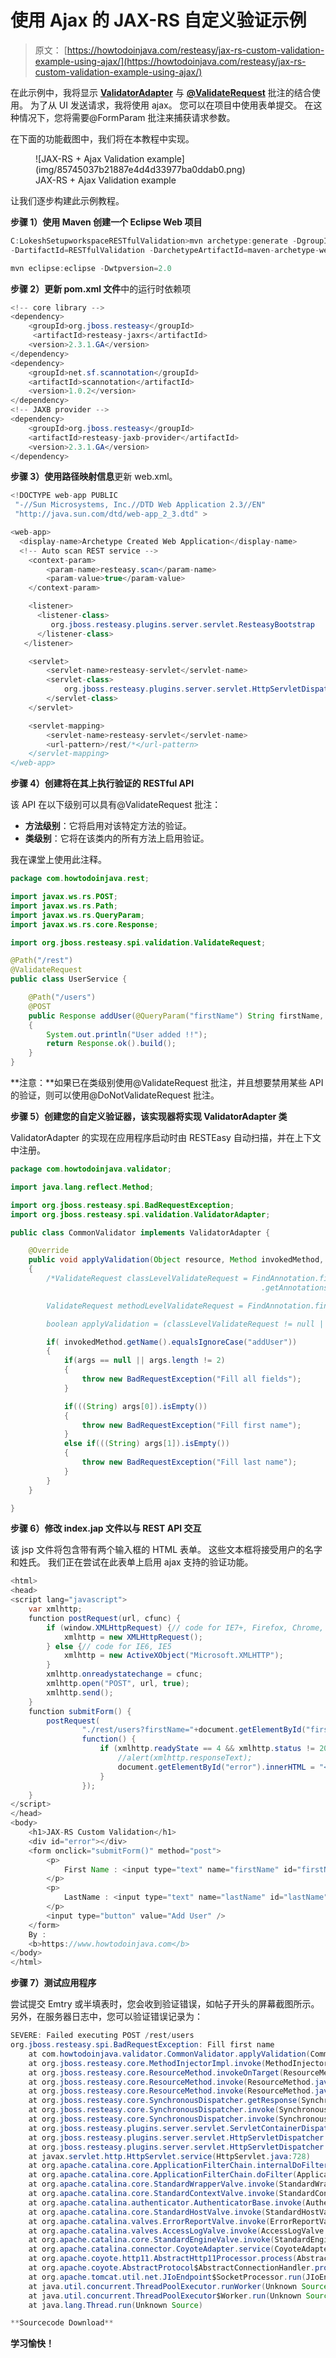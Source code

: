 # 使用 Ajax 的 JAX-RS 自定义验证示例

> 原文： [https://howtodoinjava.com/resteasy/jax-rs-custom-validation-example-using-ajax/](https://howtodoinjava.com/resteasy/jax-rs-custom-validation-example-using-ajax/)

在此示例中，我将显示 **[ValidatorAdapter](http://docs.jboss.org/resteasy/docs/2.3.1.GA/javadocs/org/jboss/resteasy/spi/validation/ValidatorAdapter.html "ValidatorAdapter")** 与 **[@ValidateRequest](http://docs.jboss.org/resteasy/docs/2.3.0.GA/javadocs/org/jboss/resteasy/spi/validation/ValidateRequest.html "ValidateRequest")** 批注的结合使用。 为了从 UI 发送请求，我将使用 ajax。 您可以在项目中使用表单提交。 在这种情况下，您将需要@FormParam 批注来捕获请求参数。

在下面的功能截图中，我们将在本教程中实现。

<figure aria-describedby="caption-attachment-2114" class="wp-caption alignnone" id="attachment_2114" style="width: 426px">![JAX-RS + Ajax  Validation example](img/85745037b21887e4d4d33977ba0ddab0.png)

<figcaption class="wp-caption-text" id="caption-attachment-2114">JAX-RS + Ajax Validation example</figcaption>

</figure>

让我们逐步构建此示例教程。

**步骤 1）使用 Maven 创建一个 Eclipse Web 项目**

```java
C:LokeshSetupworkspaceRESTfulValidation>mvn archetype:generate -DgroupId=com.howtodoinjava 
-DartifactId=RESTfulValidation -DarchetypeArtifactId=maven-archetype-webapp -DinteractiveMode=false

mvn eclipse:eclipse -Dwtpversion=2.0
```

**步骤 2）更新 pom.xml 文件**中的运行时依赖项

```java
<!-- core library -->
<dependency>
	<groupId>org.jboss.resteasy</groupId>
	 <artifactId>resteasy-jaxrs</artifactId>
	<version>2.3.1.GA</version>
</dependency>
<dependency>
	<groupId>net.sf.scannotation</groupId>
	<artifactId>scannotation</artifactId>
	<version>1.0.2</version>
</dependency>
<!-- JAXB provider -->
<dependency>
	<groupId>org.jboss.resteasy</groupId>
	<artifactId>resteasy-jaxb-provider</artifactId>
	<version>2.3.1.GA</version>
</dependency>

```

**步骤 3）使用路径映射信息**更新 web.xml。

```java
<!DOCTYPE web-app PUBLIC
 "-//Sun Microsystems, Inc.//DTD Web Application 2.3//EN"
 "http://java.sun.com/dtd/web-app_2_3.dtd" >

<web-app>
  <display-name>Archetype Created Web Application</display-name>
  <!-- Auto scan REST service -->
	<context-param>
		<param-name>resteasy.scan</param-name>
		<param-value>true</param-value>
	</context-param>

	<listener>
      <listener-class>
         org.jboss.resteasy.plugins.server.servlet.ResteasyBootstrap
      </listener-class>
   </listener>

	<servlet>
		<servlet-name>resteasy-servlet</servlet-name>
		<servlet-class>
			org.jboss.resteasy.plugins.server.servlet.HttpServletDispatcher
		</servlet-class>
	</servlet>

	<servlet-mapping>
		<servlet-name>resteasy-servlet</servlet-name>
		<url-pattern>/rest/*</url-pattern>
	</servlet-mapping>
</web-app>

```

**步骤 4）创建将在其上执行验证的 RESTful API**

该 API 在以下级别可以具有@ValidateRequest 批注：

*   **方法级别**：它将启用对该特定方法的验证。
*   **类级别**：它将在该类内的所有方法上启用验证。

我在课堂上使用此注释。

```java
package com.howtodoinjava.rest;

import javax.ws.rs.POST;
import javax.ws.rs.Path;
import javax.ws.rs.QueryParam;
import javax.ws.rs.core.Response;

import org.jboss.resteasy.spi.validation.ValidateRequest;

@Path("/rest")
@ValidateRequest
public class UserService {

	@Path("/users")
	@POST
	public Response addUser(@QueryParam("firstName") String firstName, @QueryParam("lastName") String lastName)
	{
		System.out.println("User added !!");
		return Response.ok().build();
	}
}

```

**注意：**如果已在类级别使用@ValidateRequest 批注，并且想要禁用某些 API 的验证，则可以使用@DoNotValidateRequest 批注。

**步骤 5）创建您的自定义验证器，该实现器将实现 ValidatorAdapter 类**

ValidatorAdapter 的实现在应用程序启动时由 RESTEasy 自动扫描，并在上下文中注册。

```java
package com.howtodoinjava.validator;

import java.lang.reflect.Method;

import org.jboss.resteasy.spi.BadRequestException;
import org.jboss.resteasy.spi.validation.ValidatorAdapter;

public class CommonValidator implements ValidatorAdapter {

	@Override
	public void applyValidation(Object resource, Method invokedMethod, Object[] args) 
	{
		/*ValidateRequest classLevelValidateRequest = FindAnnotation.findAnnotation(invokedMethod.getDeclaringClass()
														.getAnnotations(), ValidateRequest.class);

		ValidateRequest methodLevelValidateRequest = FindAnnotation.findAnnotation(invokedMethod.getAnnotations(), ValidateRequest.class);

		boolean applyValidation = (classLevelValidateRequest != null || methodLevelValidateRequest != null);*/

		if( invokedMethod.getName().equalsIgnoreCase("addUser"))
		{
			if(args == null || args.length != 2)
			{
				throw new BadRequestException("Fill all fields");
			}

			if(((String) args[0]).isEmpty())
			{
				throw new BadRequestException("Fill first name");
			} 
			else if(((String) args[1]).isEmpty())
			{
				throw new BadRequestException("Fill last name");
			}
		}
	}

}

```

**步骤 6）修改 index.jap 文件以与 REST API 交互**

该 jsp 文件将包含带有两个输入框的 HTML 表单。 这些文本框将接受用户的名字和姓氏。 我们正在尝试在此表单上启用 ajax 支持的验证功能。

```java
<html>
<head>
<script lang="javascript">
	var xmlhttp;
	function postRequest(url, cfunc) {
		if (window.XMLHttpRequest) {// code for IE7+, Firefox, Chrome, Opera, Safari
			xmlhttp = new XMLHttpRequest();
		} else {// code for IE6, IE5
			xmlhttp = new ActiveXObject("Microsoft.XMLHTTP");
		}
		xmlhttp.onreadystatechange = cfunc;
		xmlhttp.open("POST", url, true);
		xmlhttp.send();
	}
	function submitForm() {
		postRequest(
				"./rest/users?firstName="+document.getElementById("firstName").value+"&lastName="+document.getElementById("lastName").value,
				function() {
					if (xmlhttp.readyState == 4 && xmlhttp.status != 200) {
						//alert(xmlhttp.responseText);
						document.getElementById("error").innerHTML = "<h2><span style='color:red'>Fill all fields !!</span></h2>";
					}
				});
	}
</script>
</head>
<body>
	<h1>JAX-RS Custom Validation</h1>
	<div id="error"></div>
	<form onclick="submitForm()" method="post">
		<p>
			First Name : <input type="text" name="firstName" id="firstName"/>
		</p>
		<p>
			LastName : <input type="text" name="lastName" id="lastName"/>
		</p>
		<input type="button" value="Add User" />
	</form>
	By :
	<b>https://www.howtodoinjava.com</b>
</body>
</html>

```

**步骤 7）测试应用程序**

尝试提交 Emtry 或半填表时，您会收到验证错误，如帖子开头的屏幕截图所示。 另外，在服务器日志中，您可以验证错误记录为：

```java
SEVERE: Failed executing POST /rest/users
org.jboss.resteasy.spi.BadRequestException: Fill first name
	at com.howtodoinjava.validator.CommonValidator.applyValidation(CommonValidator.java:30)
	at org.jboss.resteasy.core.MethodInjectorImpl.invoke(MethodInjectorImpl.java:150)
	at org.jboss.resteasy.core.ResourceMethod.invokeOnTarget(ResourceMethod.java:257)
	at org.jboss.resteasy.core.ResourceMethod.invoke(ResourceMethod.java:222)
	at org.jboss.resteasy.core.ResourceMethod.invoke(ResourceMethod.java:211)
	at org.jboss.resteasy.core.SynchronousDispatcher.getResponse(SynchronousDispatcher.java:525)
	at org.jboss.resteasy.core.SynchronousDispatcher.invoke(SynchronousDispatcher.java:502)
	at org.jboss.resteasy.core.SynchronousDispatcher.invoke(SynchronousDispatcher.java:119)
	at org.jboss.resteasy.plugins.server.servlet.ServletContainerDispatcher.service(ServletContainerDispatcher.java:208)
	at org.jboss.resteasy.plugins.server.servlet.HttpServletDispatcher.service(HttpServletDispatcher.java:55)
	at org.jboss.resteasy.plugins.server.servlet.HttpServletDispatcher.service(HttpServletDispatcher.java:50)
	at javax.servlet.http.HttpServlet.service(HttpServlet.java:728)
	at org.apache.catalina.core.ApplicationFilterChain.internalDoFilter(ApplicationFilterChain.java:305)
	at org.apache.catalina.core.ApplicationFilterChain.doFilter(ApplicationFilterChain.java:210)
	at org.apache.catalina.core.StandardWrapperValve.invoke(StandardWrapperValve.java:222)
	at org.apache.catalina.core.StandardContextValve.invoke(StandardContextValve.java:123)
	at org.apache.catalina.authenticator.AuthenticatorBase.invoke(AuthenticatorBase.java:472)
	at org.apache.catalina.core.StandardHostValve.invoke(StandardHostValve.java:171)
	at org.apache.catalina.valves.ErrorReportValve.invoke(ErrorReportValve.java:99)
	at org.apache.catalina.valves.AccessLogValve.invoke(AccessLogValve.java:936)
	at org.apache.catalina.core.StandardEngineValve.invoke(StandardEngineValve.java:118)
	at org.apache.catalina.connector.CoyoteAdapter.service(CoyoteAdapter.java:407)
	at org.apache.coyote.http11.AbstractHttp11Processor.process(AbstractHttp11Processor.java:1004)
	at org.apache.coyote.AbstractProtocol$AbstractConnectionHandler.process(AbstractProtocol.java:589)
	at org.apache.tomcat.util.net.JIoEndpoint$SocketProcessor.run(JIoEndpoint.java:312)
	at java.util.concurrent.ThreadPoolExecutor.runWorker(Unknown Source)
	at java.util.concurrent.ThreadPoolExecutor$Worker.run(Unknown Source)
	at java.lang.Thread.run(Unknown Source)

```

```java
**Sourcecode Download**
```

**学习愉快！**